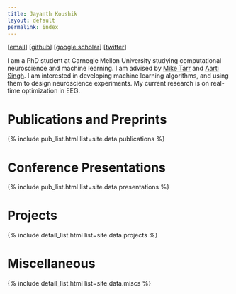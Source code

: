 ```yaml
---
title: Jayanth Koushik
layout: default
permalink: index
---
```


[<a href="mailto:jnkoushik@gmail.com">email</a>]
[<a href="https://www.github.com/jayanthkoushik">github</a>]
[<a href="https://scholar.google.com/citations?user=XTqgW-EAAAAJ">google&nbsp;scholar</a>]
[<a href="https://twitter.com/jayanth_koushik">twitter</a>]

I am a PhD student at Carnegie Mellon University studying computational
neuroscience and machine learning. I am advised by
[Mike Tarr](http://tarrlabwiki.cnbc.cmu.edu/index.php/Tarr) and
[Aarti Singh](https://www.cs.cmu.edu/~aarti/). I am interested in developing
machine learning algorithms, and using them to design neuroscience experiments.
My current research is on real-time optimization in EEG.

# Publications and Preprints
{% include pub_list.html list=site.data.publications %}

# Conference Presentations
{% include pub_list.html list=site.data.presentations %}

# Projects
{% include detail_list.html list=site.data.projects %}

# Miscellaneous
{% include detail_list.html list=site.data.miscs %}
